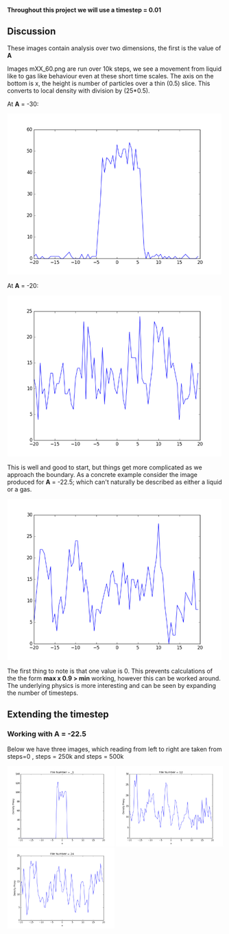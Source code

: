 __Throughout this project we will use a timestep = 0.01__

## Discussion

These images contain analysis over two dimensions, the first is the value of **A**

Images mXX_60.png are run over 10k steps, we see a movement from liquid like to gas like behaviour even at these short time scales. The axis on the bottom is x, the height is number of particles over a thin (0.5) slice. This converts to local density with division by (25*0.5).

At **A** = -30: 

<img src="images/m30_60.png" alt="Drawing" width="500"/>

At **A** = -20:

<img src="images/m20_60.png" alt="Drawing" width="500"/>

This is well and good to start, but things get more complicated as we approach the boundary. As a concrete example consider the image produced for **A** = -22.5; which can't naturally be described as either a liquid or a gas.

<img src="images/m22.5_60.png" alt="Drawing" width="500"/>

The first thing to note is that one value is 0. This prevents calculations of the the form **max x 0.9 > min** working, however this can be worked around. The underlying physics is more interesting and can be seen by expanding the number of timesteps.

## Extending the timestep
### Working with **A** = -22.5

Below we have three images, which reading from left to right are taken from steps=0 , steps = 250k and steps = 500k

<div>
            <img src="images/dump_1.png" alt="Drawing" width="250"/>
            <img src="images/dump_12.png" alt="Drawing" width="250"/>
            <img src="images/dump_24.png" alt="Drawing" width="250"/>
</div>
